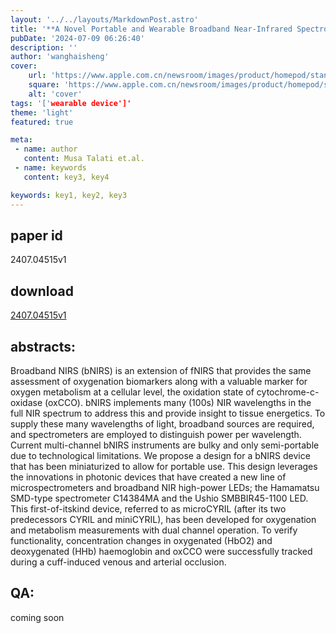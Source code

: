 ```yaml
---
layout: '../../layouts/MarkdownPost.astro'
title: '**A Novel Portable and Wearable Broadband Near-Infrared Spectroscopy Device for In-Vivo Oxygenation and Metabolism Measurements**'
pubDate: '2024-07-09 06:26:40'
description: ''
author: 'wanghaisheng'
cover:
    url: 'https://www.apple.com.cn/newsroom/images/product/homepod/standard/Apple-HomePod-hero-230118_big.jpg.large_2x.jpg'
    square: 'https://www.apple.com.cn/newsroom/images/product/homepod/standard/Apple-HomePod-hero-230118_big.jpg.large_2x.jpg'
    alt: 'cover'
tags: '['wearable device']' 
theme: 'light'
featured: true

meta:
 - name: author
   content: Musa Talati et.al.
 - name: keywords
   content: key3, key4

keywords: key1, key2, key3
---
```


## paper id
2407.04515v1
## download
[2407.04515v1](http://arxiv.org/abs/2407.04515v1)
## abstracts:
Broadband NIRS (bNIRS) is an extension of fNIRS that provides the same assessment of oxygenation biomarkers along with a valuable marker for oxygen metabolism at a cellular level, the oxidation state of cytochrome-c-oxidase (oxCCO). bNIRS implements many (100s) NIR wavelengths in the full NIR spectrum to address this and provide insight to tissue energetics. To supply these many wavelengths of light, broadband sources are required, and spectrometers are employed to distinguish power per wavelength. Current multi-channel bNIRS instruments are bulky and only semi-portable due to technological limitations. We propose a design for a bNIRS device that has been miniaturized to allow for portable use. This design leverages the innovations in photonic devices that have created a new line of microspectrometers and broadband NIR high-power LEDs; the Hamamatsu SMD-type spectrometer C14384MA and the Ushio SMBBIR45-1100 LED. This first-of-itskind device, referred to as microCYRIL (after its two predecessors CYRIL and miniCYRIL), has been developed for oxygenation and metabolism measurements with dual channel operation. To verify functionality, concentration changes in oxygenated (HbO2) and deoxygenated (HHb) haemoglobin and oxCCO were successfully tracked during a cuff-induced venous and arterial occlusion.
## QA:
coming soon
